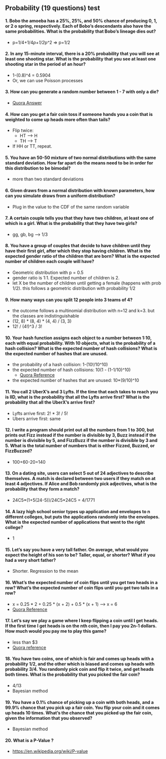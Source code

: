 ## Probability (19 questions) test

#### 1. Bobo the amoeba has a 25%, 25%, and 50% chance of producing 0, 1, or 2 o spring, respectively. Each of Bobo’s descendants also have the same probabilities. What is the probability that Bobo’s lineage dies out?
  - p=1/4+1/4*p+1/2*p^2 => p=1/2

#### 2. In any 15-minute interval, there is a 20% probability that you will see at least one shooting star. What is the probability that you see at least one shooting star in the period of an hour?
  - 1-(0.8)^4 = 0.5904
  - Or, we can use Poisson processes

#### 3. How can you generate a random number between 1 - 7 with only a die?
  - [Quora Answer](https://www.quora.com/How-can-you-generate-a-random-number-between-1-7-with-only-a-die-1)

#### 4. How can you get a fair coin toss if someone hands you a coin that is weighted to come up heads more often than tails?
  - Flip twice:
    - HT --> H
    - TH --> T
  - If HH or TT, repeat.

#### 5. You have an 50-50 mixture of two normal distributions with the same standard deviation. How far apart do the means need to be in order for this distribution to be bimodal?
  - more than two standard deviations

#### 6. Given draws from a normal distribution with known parameters, how can you simulate draws from a uniform distribution?
  - Plug in the value to the CDF of the same random variable

#### 7. A certain couple tells you that they have two children, at least one of which is a girl. What is the probability that they have two girls?
  - gg, gb, bg --> 1/3

#### 8. You have a group of couples that decide to have children until they have their first girl, after which they stop having children. What is the expected gender ratio of the children that are born? What is the expected number of children each couple will have?
  - Geometric distribution with p = 0.5
  - gender ratio is 1:1. Expected number of children is 2.
  - let X be the number of children until getting a female (happens with prob 1/2). this follows a geometric distribution with probability 1/2

#### 9. How many ways can you split 12 people into 3 teams of 4?
  - the outcome follows a multinomial distribution with n=12 and k=3. but the classes are indistinguishable
  - (12, 8) * (8, 4) * (4, 4) / (3, 3)
  - 12! / (4!)^3 / 3!

#### 10. Your hash function assigns each object to a number between 1:10, each with equal probability. With 10 objects, what is the probability of a hash collision? What is the expected number of hash collisions? What is the expected number of hashes that are unused.
  - the probability of a hash collision: 1-(10!/10^10)
  - the expected number of hash collisions: 10(1 - (1-1/10)^10)
    - [Quora Reference](https://www.quora.com/Your-hash-function-assigns-each-object-to-a-number-between-1-10-each-with-equal-probability-With-10-objects-what-is-the-probability-of-a-hash-collision-What-is-the-expected-number-of-hash-collisions-What-is-the-expected-number-of-hashes-that-are-unused)
  - the expected number of hashes that are unused: 10*(9/10)^10

#### 11. You call 2 UberX’s and 3 Lyfts. If the time that each takes to reach you is IID, what is the probability that all the Lyfts arrive first? What is the probability that all the UberX’s arrive first?
  - Lyfts arrive first: 2! * 3! / 5!
  - Ubers arrive first: same

#### 12. I write a program should print out all the numbers from 1 to 300, but prints out Fizz instead if the number is divisible by 3, Buzz instead if the number is divisible by 5, and FizzBuzz if the number is divisible by 3 and 5. What is the total number of numbers that is either Fizzed, Buzzed, or FizzBuzzed?
  - 100+60-20=140

#### 13. On a dating site, users can select 5 out of 24 adjectives to describe themselves. A match is declared between two users if they match on at least 4 adjectives. If Alice and Bob randomly pick adjectives, what is the probability that they form a match?
  - 24C5*(1+5(24-5))/24C5*24C5 = 4/1771

#### 14. A lazy high school senior types up application and envelopes to n different colleges, but puts the applications randomly into the envelopes. What is the expected number of applications that went to the right college?
  - 1

#### 15. Let’s say you have a very tall father. On average, what would you expect the height of his son to be? Taller, equal, or shorter? What if you had a very short father?
  - Shorter. Regression to the mean

#### 16. What’s the expected number of coin flips until you get two heads in a row? What’s the expected number of coin flips until you get two tails in a row?
  - x = 0.25 * 2 + 0.25 * (x + 2) + 0.5 * (x + 1) --> x = 6
  - [Quora Reference](https://www.quora.com/What-is-the-expected-number-of-coin-flips-until-you-get-two-heads-in-a-row)

#### 17. Let’s say we play a game where I keep flipping a coin until I get heads. If the first time I get heads is on the nth coin, then I pay you 2n-1 dollars. How much would you pay me to play this game?
  - less than $3
  - [Quora reference](https://www.quora.com/I-will-flip-a-coin-until-I-get-my-first-heads-I-will-then-pay-you-2-n-1-where-n-is-the-total-number-of-coins-I-flipped-How-much-would-you-pay-me-to-play-this-game-You-can-only-play-once)

#### 18. You have two coins, one of which is fair and comes up heads with a probability 1/2, and the other which is biased and comes up heads with probability 3/4. You randomly pick coin and flip it twice, and get heads both times. What is the probability that you picked the fair coin?
  - 4/13
  - Bayesian method

#### 19. You have a 0.1% chance of picking up a coin with both heads, and a 99.9% chance that you pick up a fair coin. You flip your coin and it comes up heads 10 times. What’s the chance that you picked up the fair coin, given the information that you observed?
  - Bayesian method

#### 20. What is a P-Value ?
  - https://en.wikipedia.org/wiki/P-value
